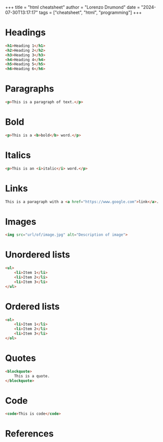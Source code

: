 +++
title = "html cheatsheet"
author = "Lorenzo Drumond"
date = "2024-07-30T13:17:17"
tags = ["cheatsheet",  "html",  "programming"]
+++



# Headings

```html
<h1>Heading 1</h1>
<h2>Heading 2</h2>
<h3>Heading 3</h3>
<h4>Heading 4</h4>
<h5>Heading 5</h5>
<h6>Heading 6</h6>
```

# Paragraphs

```html
<p>This is a paragraph of text.</p>
```

# Bold

```html
<p>This is a <b>bold</b> word.</p>
```

# Italics

```html
<p>This is an <i>italic</i> word.</p>
```

# Links

```html
This is a paragraph with a <a href="https://www.google.com">link</a>.
```

# Images

```html
<img src="url/of/image.jpg" alt="Description of image">
```

# Unordered lists

```html
<ul>
    <li>Item 1</li>
    <li>Item 2</li>
    <li>Item 3</li>
</ul>
```

# Ordered lists

```html
<ol>
    <li>Item 1</li>
    <li>Item 2</li>
    <li>Item 3</li>
</ol>
```

# Quotes

```html
<blockquote>
    This is a quote.
</blockquote>
```

# Code

```html
<code>This is code</code>
```

# References
